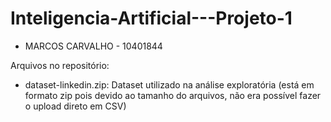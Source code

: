 # Inteligencia-Artificial---Projeto-1
- MARCOS CARVALHO - 10401844

Arquivos no repositório:
- dataset-linkedin.zip: Dataset utilizado na análise exploratória (está em formato zip pois devido ao tamanho do arquivos, não era possível fazer o upload direto em CSV)
